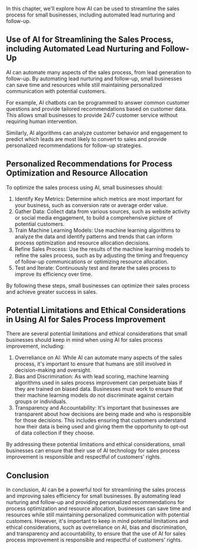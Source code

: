 

In this chapter, we'll explore how AI can be used to streamline the sales process for small businesses, including automated lead nurturing and follow-up.

Use of AI for Streamlining the Sales Process, including Automated Lead Nurturing and Follow-Up
----------------------------------------------------------------------------------------------

AI can automate many aspects of the sales process, from lead generation to follow-up. By automating lead nurturing and follow-up, small businesses can save time and resources while still maintaining personalized communication with potential customers.

For example, AI chatbots can be programmed to answer common customer questions and provide tailored recommendations based on customer data. This allows small businesses to provide 24/7 customer service without requiring human intervention.

Similarly, AI algorithms can analyze customer behavior and engagement to predict which leads are most likely to convert to sales and provide personalized recommendations for follow-up strategies.

Personalized Recommendations for Process Optimization and Resource Allocation
-----------------------------------------------------------------------------

To optimize the sales process using AI, small businesses should:

1. Identify Key Metrics: Determine which metrics are most important for your business, such as conversion rate or average order value.
2. Gather Data: Collect data from various sources, such as website activity or social media engagement, to build a comprehensive picture of potential customers.
3. Train Machine Learning Models: Use machine learning algorithms to analyze the data and identify patterns and trends that can inform process optimization and resource allocation decisions.
4. Refine Sales Process: Use the results of the machine learning models to refine the sales process, such as by adjusting the timing and frequency of follow-up communications or optimizing resource allocation.
5. Test and Iterate: Continuously test and iterate the sales process to improve its efficiency over time.

By following these steps, small businesses can optimize their sales process and achieve greater success in sales.

Potential Limitations and Ethical Considerations in Using AI for Sales Process Improvement
------------------------------------------------------------------------------------------

There are several potential limitations and ethical considerations that small businesses should keep in mind when using AI for sales process improvement, including:

1. Overreliance on AI: While AI can automate many aspects of the sales process, it's important to ensure that humans are still involved in decision-making and oversight.
2. Bias and Discrimination: As with lead scoring, machine learning algorithms used in sales process improvement can perpetuate bias if they are trained on biased data. Businesses must work to ensure that their machine learning models do not discriminate against certain groups or individuals.
3. Transparency and Accountability: It's important that businesses are transparent about how decisions are being made and who is responsible for those decisions. This includes ensuring that customers understand how their data is being used and giving them the opportunity to opt-out of data collection if they choose.

By addressing these potential limitations and ethical considerations, small businesses can ensure that their use of AI technology for sales process improvement is responsible and respectful of customers' rights.

Conclusion
----------

In conclusion, AI can be a powerful tool for streamlining the sales process and improving sales efficiency for small businesses. By automating lead nurturing and follow-up and providing personalized recommendations for process optimization and resource allocation, businesses can save time and resources while still maintaining personalized communication with potential customers. However, it's important to keep in mind potential limitations and ethical considerations, such as overreliance on AI, bias and discrimination, and transparency and accountability, to ensure that the use of AI for sales process improvement is responsible and respectful of customers' rights.


